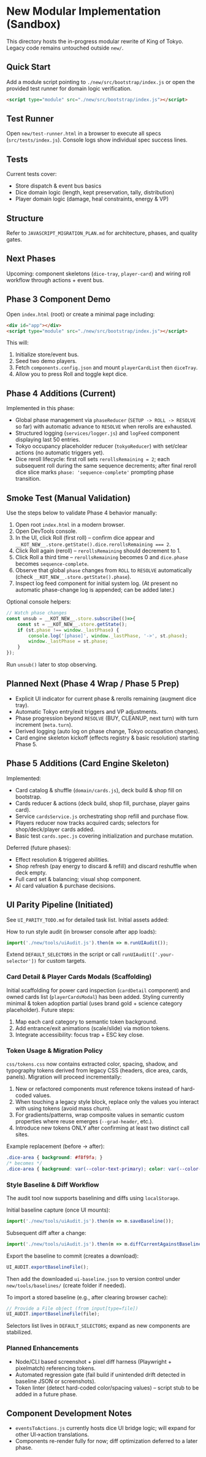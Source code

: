 # New Modular Implementation (Sandbox)

This directory hosts the in-progress modular rewrite of King of Tokyo. Legacy code remains untouched outside `new/`.

## Quick Start
Add a module script pointing to `./new/src/bootstrap/index.js` or open the provided test runner for domain logic verification.

```html
<script type="module" src="./new/src/bootstrap/index.js"></script>
```

## Test Runner
Open `new/test-runner.html` in a browser to execute all specs (`src/tests/index.js`). Console logs show individual spec success lines.

## Tests
Current tests cover:
- Store dispatch & event bus basics
- Dice domain logic (length, kept preservation, tally, distribution)
- Player domain logic (damage, heal constraints, energy & VP)

## Structure
Refer to `JAVASCRIPT_MIGRATION_PLAN.md` for architecture, phases, and quality gates.

## Next Phases
Upcoming: component skeletons (`dice-tray`, `player-card`) and wiring roll workflow through actions + event bus.

## Phase 3 Component Demo
Open `index.html` (root) or create a minimal page including:
```html
<div id="app"></div>
<script type="module" src="./new/src/bootstrap/index.js"></script>
```
This will:
1. Initialize store/event bus.
2. Seed two demo players.
3. Fetch `components.config.json` and mount `playerCardList` then `diceTray`.
4. Allow you to press Roll and toggle kept dice.

## Phase 4 Additions (Current)
Implemented in this phase:
- Global phase management via `phaseReducer` (`SETUP -> ROLL -> RESOLVE` so far) with automatic advance to `RESOLVE` when rerolls are exhausted.
- Structured logging (`services/logger.js`) and `logFeed` component displaying last 50 entries.
- Tokyo occupancy placeholder reducer (`tokyoReducer`) with set/clear actions (no automatic triggers yet).
- Dice reroll lifecycle: first roll sets `rerollsRemaining = 2`; each subsequent roll during the same sequence decrements; after final reroll dice slice marks `phase: 'sequence-complete'` prompting phase transition.

## Smoke Test (Manual Validation)
Use the steps below to validate Phase 4 behavior manually:
1. Open root `index.html` in a modern browser.
2. Open DevTools console.
3. In the UI, click Roll (first roll) – confirm dice appear and `__KOT_NEW__.store.getState().dice.rerollsRemaining === 2`.
4. Click Roll again (reroll) – `rerollsRemaining` should decrement to 1.
5. Click Roll a third time – `rerollsRemaining` becomes 0 and `dice.phase` becomes `sequence-complete`.
6. Observe that global `phase` changes from `ROLL` to `RESOLVE` automatically (check `__KOT_NEW__.store.getState().phase`).
7. Inspect log feed component for initial system log. (At present no automatic phase-change log is appended; can be added later.)

Optional console helpers:
```js
// Watch phase changes
const unsub = __KOT_NEW__.store.subscribe(()=>{
	const st = __KOT_NEW__.store.getState();
	if (st.phase !== window._lastPhase) {
		console.log('[phase]', window._lastPhase, '->', st.phase);
		window._lastPhase = st.phase;
	}
});
```
Run `unsub()` later to stop observing.

## Planned Next (Phase 4 Wrap / Phase 5 Prep)
- Explicit UI indicator for current phase & rerolls remaining (augment dice tray).
- Automatic Tokyo entry/exit triggers and VP adjustments.
- Phase progression beyond `RESOLVE` (BUY, CLEANUP, next turn) with turn increment (`meta.turn`).
- Derived logging (auto log on phase change, Tokyo occupation changes).
- Card engine skeleton kickoff (effects registry & basic resolution) starting Phase 5.

## Phase 5 Additions (Card Engine Skeleton)
Implemented:
- Card catalog & shuffle (`domain/cards.js`), deck build & shop fill on bootstrap.
- Cards reducer & actions (deck build, shop fill, purchase, player gains card).
- Service `cardsService.js` orchestrating shop refill and purchase flow.
- Players reducer now tracks acquired cards; selectors for shop/deck/player cards added.
- Basic test `cards.spec.js` covering initialization and purchase mutation.

Deferred (future phases):
- Effect resolution & triggered abilities.
- Shop refresh (pay energy to discard & refill) and discard reshuffle when deck empty.
- Full card set & balancing; visual shop component.
- AI card valuation & purchase decisions.

## UI Parity Pipeline (Initiated)
See `UI_PARITY_TODO.md` for detailed task list.
Initial assets added:

How to run style audit (in browser console after app loads):
```js
import('./new/tools/uiAudit.js').then(m => m.runUIAudit());
```
Extend `DEFAULT_SELECTORS` in the script or call `runUIAudit(['.your-selector'])` for custom targets.

### Card Detail & Player Cards Modals (Scaffolding)
Initial scaffolding for power card inspection (`cardDetail` component) and owned cards list (`playerCardsModal`) has been added. Styling currently minimal & token adoption partial (uses brand gold + science category placeholder). Future steps:
1. Map each card category to semantic token background.
2. Add entrance/exit animations (scale/slide) via motion tokens.
3. Integrate accessibility: focus trap + ESC key close.

### Token Usage & Migration Policy
`css/tokens.css` now contains extracted color, spacing, shadow, and typography tokens derived from legacy CSS (headers, dice area, cards, panels). Migration will proceed incrementally:
1. New or refactored components must reference tokens instead of hard-coded values.
2. When touching a legacy style block, replace only the values you interact with using tokens (avoid mass churn).
3. For gradients/patterns, wrap composite values in semantic custom properties where reuse emerges (`--grad-header`, etc.).
4. Introduce new tokens ONLY after confirming at least two distinct call sites.

Example replacement (before → after):
```css
.dice-area { background: #f8f9fa; }
/* becomes */
.dice-area { background: var(--color-text-primary); color: var(--color-text-inverse); }
```

### Style Baseline & Diff Workflow
The audit tool now supports baselining and diffs using `localStorage`.

Initial baseline capture (once UI mounts):
```js
import('./new/tools/uiAudit.js').then(m => m.saveBaseline());
```

Subsequent diff after a change:
```js
import('./new/tools/uiAudit.js').then(m => m.diffCurrentAgainstBaseline());
```

Export the baseline to commit (creates a download):
```js
UI_AUDIT.exportBaselineFile();
```
Then add the downloaded `ui-baseline.json` to version control under `new/tools/baselines/` (create folder if needed).

To import a stored baseline (e.g., after clearing browser cache):
```js
// Provide a File object (from input[type=file])
UI_AUDIT.importBaselineFile(file);
```

Selectors list lives in `DEFAULT_SELECTORS`; expand as new components are stabilized.

### Planned Enhancements
- Node/CLI based screenshot + pixel diff harness (Playwright + pixelmatch) referencing tokens.
- Automated regression gate (fail build if unintended drift detected in baseline JSON or screenshots).
- Token linter (detect hard-coded color/spacing values) – script stub to be added in a future phase.

## Component Development Notes
- `eventsToActions.js` currently hosts dice UI bridge logic; will expand for other UI→action translations.
- Components re-render fully for now; diff optimization deferred to a later phase.
